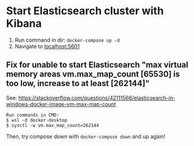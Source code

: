 # Start Elasticsearch cluster with Kibana
1. Run command in dir: `docker-compose up -d`
2. Navigate to [localhost:5601](http://localhost:5601)

## Fix for unable to start Elasticsearch "max virtual memory areas vm.max_map_count [65530]  is too low, increase to at least [262144]"
See: https://stackoverflow.com/questions/42111566/elasticsearch-in-windows-docker-image-vm-max-map-count
```
Run commands in CMD:
$ wsl -d docker-desktop
$ sysctl -w vm.max_map_count=262144
```
Then, try compose down with `docker-compose down` and up again!